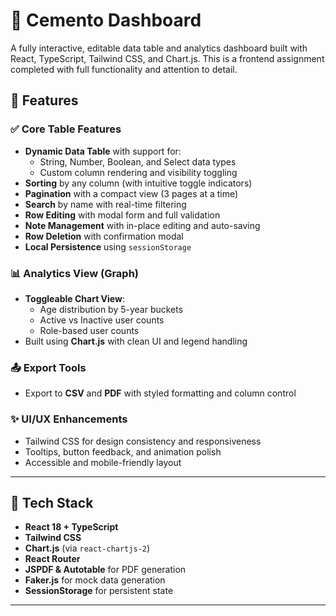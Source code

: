 # 🧱 Cemento Dashboard

A fully interactive, editable data table and analytics dashboard built with React, TypeScript, Tailwind CSS, and Chart.js. This is a frontend assignment completed with full functionality and attention to detail.

## 🚀 Features

### ✅ Core Table Features
- **Dynamic Data Table** with support for:
  - String, Number, Boolean, and Select data types
  - Custom column rendering and visibility toggling
- **Sorting** by any column (with intuitive toggle indicators)
- **Pagination** with a compact view (3 pages at a time)
- **Search** by name with real-time filtering
- **Row Editing** with modal form and full validation
- **Note Management** with in-place editing and auto-saving
- **Row Deletion** with confirmation modal
- **Local Persistence** using `sessionStorage`

### 📊 Analytics View (Graph)
- **Toggleable Chart View**:
  - Age distribution by 5-year buckets
  - Active vs Inactive user counts
  - Role-based user counts
- Built using **Chart.js** with clean UI and legend handling

### 📤 Export Tools
- Export to **CSV** and **PDF** with styled formatting and column control

### ✨ UI/UX Enhancements
- Tailwind CSS for design consistency and responsiveness
- Tooltips, button feedback, and animation polish
- Accessible and mobile-friendly layout

---

## 🧰 Tech Stack

- **React 18 + TypeScript**
- **Tailwind CSS**
- **Chart.js** (via `react-chartjs-2`)
- **React Router**
- **JSPDF & Autotable** for PDF generation
- **Faker.js** for mock data generation
- **SessionStorage** for persistent state

---
